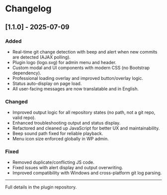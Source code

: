 # Changelog

## [1.1.0] - 2025-07-09
### Added
- Real-time git change detection with beep and alert when new commits are detected (AJAX polling).
- Plugin logo (logo.svg) for admin menu and header.
- Custom modal and UI components with modern CSS (no Bootstrap dependency).
- Professional loading overlay and improved button/overlay logic.
- Status auto-display on page load.
- All user-facing messages are now translatable and in English.

### Changed
- Improved output logic for all repository states (no path, not a git repo, valid repo).
- Enhanced troubleshooting output and status display.
- Refactored and cleaned up JavaScript for better UX and maintainability.
- Beep sound path fixed for reliable playback.
- Menu icon size enforced globally in WP admin.

### Fixed
- Removed duplicate/conflicting JS code.
- Fixed issues with alert display and output overwriting.
- Improved compatibility with Windows and cross-platform git log parsing.

---
Full details in the plugin repository.
